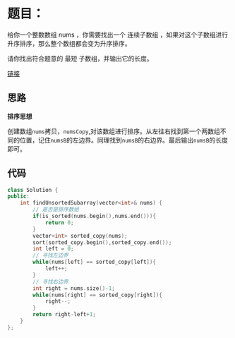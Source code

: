 # 题目：

给你一个整数数组 nums ，你需要找出一个 连续子数组 ，如果对这个子数组进行升序排序，那么整个数组都会变为升序排序。

请你找出符合题意的 最短 子数组，并输出它的长度。

[链接](https://leetcode-cn.com/problems/shortest-unsorted-continuous-subarray)

## 思路

**排序思想**

创建数组`nums`拷贝，`numsCopy`,对该数组进行排序。从左往右找到第一个两数组不同的位置，记住`numsB`的左边界。同理找到`numsB`的右边界。最后输出`numsB`的长度即可。



## 代码

```cpp
class Solution {
public:
    int findUnsortedSubarray(vector<int>& nums) {
        // 是否是排序数组
        if(is_sorted(nums.begin(),nums.end())){
            return 0;
        }
        vector<int> sorted_copy(nums);
        sort(sorted_copy.begin(),sorted_copy.end());
        int left = 0;
        // 寻找左边界
        while(nums[left] == sorted_copy[left]){
            left++;
        }
        // 寻找右边界
        int right = nums.size()-1;
        while(nums[right] == sorted_copy[right]){
            right--;
        }
        return right-left+1;
    }
};
```

